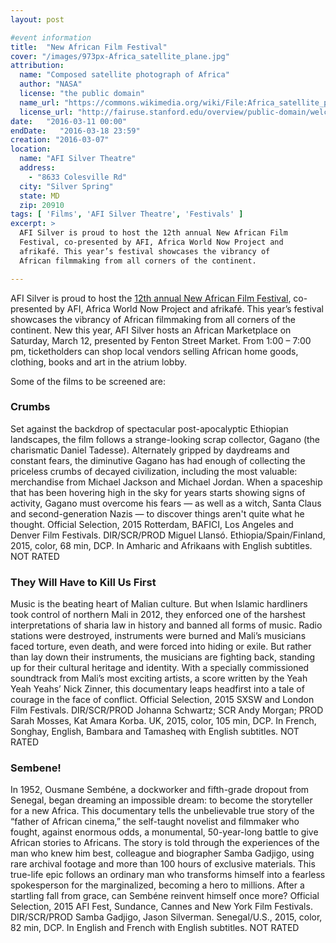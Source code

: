 ```yaml
---
layout: post

#event information
title:  "New African Film Festival"
cover: "/images/973px-Africa_satellite_plane.jpg"
attribution:
  name: "Composed satellite photograph of Africa"
  author: "NASA"
  license: "the public domain"
  name_url: "https://commons.wikimedia.org/wiki/File:Africa_satellite_plane.jpg"
  license_url: "http://fairuse.stanford.edu/overview/public-domain/welcome"
date:   "2016-03-11 00:00"
endDate:   "2016-03-18 23:59"
creation: "2016-03-07"
location:
  name: "AFI Silver Theatre"
  address:
    - "8633 Colesville Rd"
  city: "Silver Spring"
  state: MD
  zip: 20910
tags: [ 'Films', 'AFI Silver Theatre', 'Festivals' ]
excerpt: >
  AFI Silver is proud to host the 12th annual New African Film 
  Festival, co-presented by AFI, Africa World Now Project and 
  afrikafé. This year’s festival showcases the vibrancy of 
  African filmmaking from all corners of the continent.

---
```


AFI Silver is proud to host the [12th annual New African Film Festival](http://silver.afi.com/Browsing/EventsAndExperiences/EventDetails/0000000027),
co-presented by AFI, Africa World Now Project and afrikafé. This year’s
festival showcases the vibrancy of African filmmaking from all
corners of the continent. New this year, AFI Silver hosts an African
Marketplace on Saturday, March 12, presented by Fenton Street Market.
From 1:00 – 7:00 pm, ticketholders can shop local vendors selling
African home goods, clothing, books and art in the atrium lobby.

Some of the films to be screened are:

### Crumbs

Set against the backdrop of spectacular post-apocalyptic Ethiopian
landscapes, the film follows a strange-looking scrap collector, Gagano
(the charismatic Daniel Tadesse). Alternately gripped by daydreams and
constant fears, the diminutive Gagano has had enough of collecting
the priceless crumbs of decayed civilization, including the most
valuable: merchandise from Michael Jackson and Michael Jordan. When a
spaceship that has been hovering high in the sky for years starts
showing signs of activity, Gagano must overcome his fears — as well as
a witch, Santa Claus and second-generation Nazis — to discover things
aren't quite what he thought. Official Selection, 2015 Rotterdam,
BAFICI, Los Angeles and Denver Film Festivals. DIR/SCR/PROD Miguel
Llansó. Ethiopia/Spain/Finland, 2015, color, 68 min, DCP. In Amharic
and Afrikaans with English subtitles. NOT RATED

### They Will Have to Kill Us First

Music is the beating heart of Malian culture. But when Islamic
hardliners took control of northern Mali in 2012, they enforced one of
the harshest interpretations of sharia law in history and banned all
forms of music. Radio stations were destroyed, instruments were burned
and Mali’s musicians faced torture, even death, and were forced into
hiding or exile. But rather than lay down their instruments, the
musicians are fighting back, standing up for their cultural heritage
and identity. With a specially commissioned soundtrack from Mali’s most
exciting artists, a score written by the Yeah Yeah Yeahs’ Nick Zinner,
this documentary leaps headfirst into a tale of courage in the face of
conflict. Official Selection, 2015 SXSW and London Film Festivals.
DIR/SCR/PROD Johanna Schwartz; SCR Andy Morgan; PROD Sarah Mosses,
Kat Amara Korba. UK, 2015, color, 105 min, DCP. In French, Songhay,
English, Bambara and Tamasheq with English subtitles. NOT RATED

### Sembene!

In 1952, Ousmane Sembéne, a dockworker and fifth-grade dropout
from Senegal, began dreaming an impossible dream: to become the
storyteller for a new Africa. This documentary tells the unbelievable
true story of the “father of African cinema,” the self-taught novelist
and filmmaker who fought, against enormous odds, a monumental,
50-year-long battle to give African stories to Africans. The story is
told through the experiences of the man who knew him best, colleague
and biographer Samba Gadjigo, using rare archival footage and more
than 100 hours of exclusive materials. This true-life epic follows an
ordinary man who transforms himself into a fearless spokesperson for
the marginalized, becoming a hero to millions. After a startling fall
from grace, can Sembéne reinvent himself once more? Official Selection,
2015 AFI Fest, Sundance, Cannes and New York Film Festivals.
DIR/SCR/PROD Samba Gadjigo, Jason Silverman. Senegal/U.S., 2015,
color, 82 min, DCP. In English and French with English subtitles.
NOT RATED


